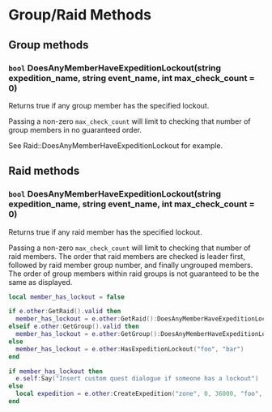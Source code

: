 # Group/Raid Methods

## Group methods

### `bool` DoesAnyMemberHaveExpeditionLockout\(string expedition\_name, string event\_name, int max\_check\_count = 0\)

Returns true if any group member has the specified lockout.

Passing a non-zero `max_check_count` will limit to checking that number of group members in no guaranteed order.

See Raid::DoesAnyMemberHaveExpeditionLockout for example.   


## Raid methods

### `bool` DoesAnyMemberHaveExpeditionLockout\(string expedition\_name, string event\_name, int max\_check\_count = 0\)

Returns true if any raid member has the specified lockout.

Passing a non-zero `max_check_count` will limit to checking that number of raid members. The order that raid members are checked is leader first, followed by raid member group number, and finally ungrouped members. The order of group members within raid groups is not guaranteed to be the same as displayed.

```lua
local member_has_lockout = false

if e.other:GetRaid().valid then
  member_has_lockout = e.other:GetRaid():DoesAnyMemberHaveExpeditionLockout("foo", "bar")
elseif e.other:GetGroup().valid then
  member_has_lockout = e.other:GetGroup():DoesAnyMemberHaveExpeditionLockout("foo", "bar")
else
  member_has_lockout = e.other:HasExpeditionLockout("foo", "bar")
end

if member_has_lockout then
  e.self:Say("Insert custom quest dialogue if someone has a lockout")
else
  local expedition = e.other:CreateExpedition("zone", 0, 36000, "foo", 6, 54)
end
```

